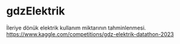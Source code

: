 # gdzElektrik

İleriye dönük elektrik kullanım miktarının tahminlenmesi. https://www.kaggle.com/competitions/gdz-elektrik-datathon-2023
